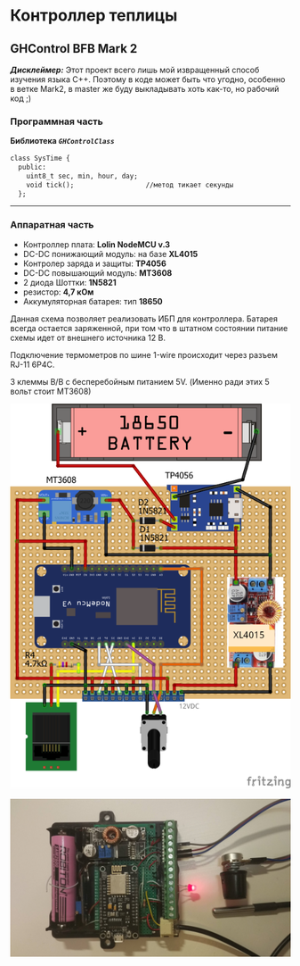 # Контроллер теплицы
## GHControl BFB Mark 2

***Дисклеймер:*** Этот проект всего лишь мой извращенный способ изучения языка С++. Поэтому в коде может быть что угодно, особенно в ветке Mark2, в master же буду выкладывать хоть как-то, но рабочий код ;)  


### Программная часть ###
**Библиотека *`GHControlClass`***  

    class SysTime {
      public:
        uint8_t sec, min, hour, day;
        void tick();                  //метод тикает секунды
      };  
---


### Аппаратная часть ###
- Контроллер плата: **Lolin NodeMCU v.3**
- DC-DC понижающий модуль: на базе **XL4015**
- Контролер заряда и защиты: **TP4056**
- DC-DC повышающий модуль: **MT3608**
- 2 диода Шоттки: **1N5821**
- резистор: **4,7 кОм**
- Аккумуляторная батарея: тип **18650**  

Данная схема позволяет реализовать ИБП для контроллера. Батарея всегда остается заряженной, при том что в штатном состоянии питание схемы идет от внешнего источника 12 В.

Подключение термометров по шине 1-wire происходит через разъем RJ-11 6P4C.

3 клеммы В/В с бесперебойным питанием 5V. (Именно ради этих 5 вольт стоит MT3608)

![Схема](/img/mark2_bb.png)

![Фото](/img/mark2_foto.png)
